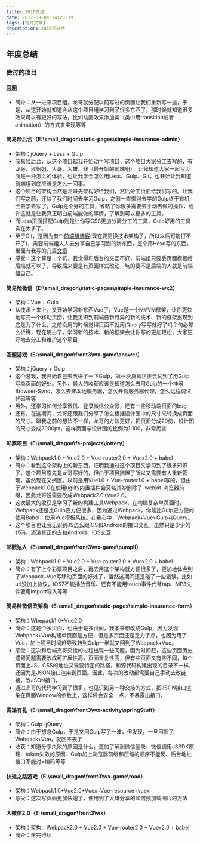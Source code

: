 ```yaml
---
title: 2016总结
date: 2017-09-04 14:26:19
tags: [每月文章]
description: 2016年总结
---
```


## 年度总结
### 做过的项目
#### [官网](http://11185.cn/)
* 简介：从一进来项目组，龙哥就分配以前写过的页面让我们重新写一遍，于是，从这开始就知道会从这个项目组学习到了很多东西了，那时候就知道很多效果可以有更好的写法，比如动画效果添加类（类中用transition或者animation）的方式来实现等等

#### 简易险后台（E:\small_dragon\static-pages\simple-insurance-admin）
* 架构：jQuery + Less + Gulp
* 简易险后台，从这个项目起我开始动手写项目，这个项目大家分工去写的，有龙哥、淑怡姐、大哥、大雄、我（最开始的前端组），让我知道大家一起写页面是一种怎么的体验，也让我学会怎么用Less、Gulp、Git，也开始让我知道前端组到底应该是怎么一回事。
* 这个项目的架构当然是龙哥先架构好给我们，然后分工页面给我们写的。让我们写之前，还给了我们时间去学习Gulp，之前一直懒得去学的Gulp终于有机会去学去写了，Gulp是个好的工具，省略了你很多需要去手动去做的操作，或许这就是让我真正明白前端能做的事情，了解到可以更多的工具。
* 而Less页面搭配Gulp则是让你写CSS更加分离分工的工具，Gulp好用的工具实在太多了。
* 至于Git，是因为有个[前端组博客](http://worldtree.click/)(现在要更换技术架构了，所以以后可能打不开了)，需要前端组人人去分享自己学习到的新东西，是个用Hexo写的东西。
里面有我写的几篇[文章](https://github.com/small-dragon/posts)
* 感受：这个算是一个坑，我觉得和后台的交互不好，前端组只要丢页面模板给后端就可以了，导致后来要是有页面样式改动，坑的要不是后端的人就是前端组自己。

#### 简易险微信（E:\small_dragon\static-pages\simple-insurance-wx2）
* 架构：Vue + Gulp
* 从技术上来上，又开始学习新东西Vue了，Vue是一个MVVM框架，让你更快地写完一个移动页面，让我见识到前端日新月异的新的技术、新的框架出现到底是为了什么，之前没用的时候觉得页面不就用jQuery写写就好了吗？何必那么折腾，现在明白了，学习新的技术、新的框架会让你写的更加轻松，大家更好地去分工和维护这个项目，

#### 答题游戏（E:\small_dragon\front3\wx-game\answer）
* 架构：jQuery + Gulp
* 这个游戏，我开始自己去改进了一下Gulp，第一次真真正正尝试到了用Gulp写单页面的好处。另外，最大的收获应该是知道怎么去用Gulp的一个神器Browser-Sync，怎么去建本地服务器，怎么开启服务器代理，怎么远程调试代码等等
* 另外，还学习如何分享微信、登录微信公众号，还有一些移动端页面的bug
* 还有，在这期间，龙哥还跟我们分享了怎么根据设计图中的尺寸来转换成页面的尺寸。跟我之前的想法不一样，龙哥的方法更好，把页面分成20份，设计图的尺寸变成2000px，这样页面与设计图的比例为1:100，非常厉害

#### 彩票项目（E:\small_dragon\fe-projects\lottery）
* 架构：Webpack1.0 + Vue2.0 + Vue-router2.0 + Vuex2.0 + babel
* 简介：看到这个架构上的新东西，证明我通过这个项目又学习到了很多知识了。这个项目原先是龙哥写好的，但由于项目搁置了所以又需要有人重新管理，虽然现在又搁置。以前是用Vue1.0 + Vue-router1.0 + babel写的，但由于Webpack1.0在使用uglify内置插件会莫名其妙删除了-webkit-浏览器前缀，因此龙哥说需要改成Webpack2.0+Vue2.0。
* 这次最大的收获是学习了新的构建工具Webpack，在构建复杂单页面时，Webpack还是比Gulp要方便很多，因为通过Webpack，你能比Gulp更方便的使用Babel，使用Vue模板系统。在我心中，Webpack+Vue>Gulp+jQuery。
* 这个项目也让我见识到JS怎么跟iOS和Android的接口交互，虽然只是少少的代码，还没真正的去和Android、iOS交互

#### 邮戳达人（E:\small_dragon\front3\wx-game\pumpⅡ）
* 架构：Webpack1.0 + Vue2.0 + Vue-router2.0 + Vuex2.0 + babel
* 简介：有了上个彩票项目之后，再去用这个架构就方便很多了，更加地体会到了Webpack+Vue写移动页面的好处了，当然这期间还是碰了一些错误，比如url没加上协议，iOS7不能播放音乐、还有不能用touch事件代替tap、MP3文件要用import导入等等

#### 简易险微信改架构（E:\small_dragon\static-pages\simple-insurance-form）
* 架构：Wbepack1.0+Vue2.0
* 简介：这是个多页面，也由于是多页面，我本来想改成Gulp，因为发现Webpack+Vue构建单页面是方便，但是多页面还是乏力了点，也因为用了Vue，加上项目时间赶导致转到Gulp一半就又回到了Webpack+Vue。
* 感受：这次和后端杰哥交接的过程出现一些问题，因为时间赶，这些页面历史遗留问题需要改成可扩展性高，页面重复性高，但有些页面又有些不同，每个页面上JS、CSS的地址又需要特定的路径，和源代码构建出现的目录不一样，还因为是JSON接口渲染到页面。因此，每次的改动都需要自己手动去改链接，改JSON接口。
* 通过杰哥的代码学习到了很多，也见识到另一种交接的方式，把JSON接口渲染在页面Window的参数上，这样做会安全一点，不暴露出接口。

#### 寄递有礼（E:\small_dragon\front3\wx-activity\springStuff）
* 架构：Gulp+jQuery
* 简介：由于想念Gulp，于是又用Gulp写了一波，但发现，一旦用惯了Weboack+Vue，就回不去了
* 收获：知道分享失败的原因是什么，更加了解到微信登录、微信调用JSSDK原理、token失效的原因、Gulp加上浏览器前缀和压缩的顺序不能反、后台地址接口不能对=编码等等

#### 快递之路游戏（E:\small_dragon\front3\wx-game\road）
* 架构：Webpack1.0+Vue2.0+Vuex+Vue-resource+vuex
* 感受：这次写页面更加快速了，使用到了大雄分享的如何预加载图片的方法

#### 大微信2.0（E:\small_dragon\front3\wx）
* 架构：架构：Webpack2.0 + Vue2.0 + Vue-router2.0 + Vuex2.0 + babel
* 简介：未完待续
